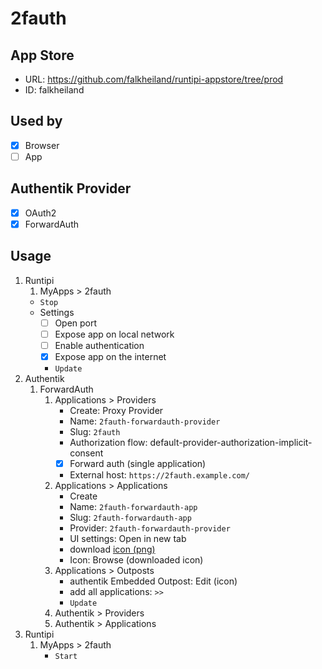 # 2fauth

## App Store

- URL: https://github.com/falkheiland/runtipi-appstore/tree/prod
- ID: falkheiland

## Used by

- [x] Browser
- [ ] App

## Authentik Provider

- [x] OAuth2
- [x] ForwardAuth

## Usage

1. Runtipi
    1. MyApps > 2fauth
    - `Stop`
    - Settings
      - [ ] Open port
      - [ ] Expose app on local network
      - [ ] Enable authentication
      - [x] Expose app on the internet
      - `Update`
2. Authentik
    1. ForwardAuth
        1. Applications > Providers
            - Create: Proxy Provider
            - Name: `2fauth-forwardauth-provider`
            - Slug: `2fauth`
            - Authorization flow: default-provider-authorization-implicit-consent
            - [x] Forward auth (single application)
            - External host: `https://2fauth.example.com/`
        2. Applications > Applications
            - Create
            - Name: `2fauth-forwardauth-app`
            - Slug: `2fauth-forwardauth-app`
            - Provider: `2fauth-forwardauth-provider`
            - UI settings: Open in new tab
            - download [icon (png)](https://selfh.st/icons/)
            - Icon: Browse (downloaded icon)
        3. Applications > Outposts
            - authentik Embedded Outpost: Edit (icon)
            - add all applications: `>>`
            - `Update`
        4. Authentik > Providers
        5. Authentik > Applications
3. Runtipi
    1. MyApps > 2fauth
        - `Start`